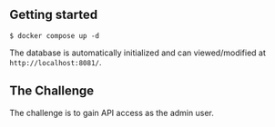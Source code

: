 ## Getting started
```
$ docker compose up -d
```

The database is automatically initialized and can viewed/modified at `http://localhost:8081/`.

## The Challenge

The challenge is to gain API access as the admin user.
